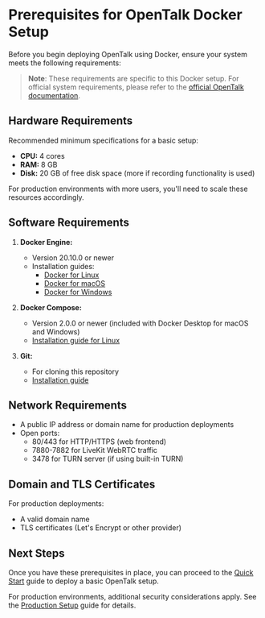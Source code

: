 # Prerequisites for OpenTalk Docker Setup

Before you begin deploying OpenTalk using Docker, ensure your system meets the following requirements:

> **Note**: These requirements are specific to this Docker setup. For official system requirements, please refer to the [official OpenTalk documentation](https://docs.opentalk.eu/admin/).

## Hardware Requirements

Recommended minimum specifications for a basic setup:

- **CPU:** 4 cores
- **RAM:** 8 GB
- **Disk:** 20 GB of free disk space (more if recording functionality is used)

For production environments with more users, you'll need to scale these resources accordingly.

## Software Requirements

1. **Docker Engine:**
   - Version 20.10.0 or newer
   - Installation guides:
     - [Docker for Linux](https://docs.docker.com/engine/install/)
     - [Docker for macOS](https://docs.docker.com/desktop/install/mac-install/)
     - [Docker for Windows](https://docs.docker.com/desktop/install/windows-install/)

2. **Docker Compose:**
   - Version 2.0.0 or newer (included with Docker Desktop for macOS and Windows)
   - [Installation guide for Linux](https://docs.docker.com/compose/install/linux/)

3. **Git:**
   - For cloning this repository
   - [Installation guide](https://git-scm.com/book/en/v2/Getting-Started-Installing-Git)

## Network Requirements

- A public IP address or domain name for production deployments
- Open ports:
  - 80/443 for HTTP/HTTPS (web frontend)
  - 7880-7882 for LiveKit WebRTC traffic
  - 3478 for TURN server (if using built-in TURN)

## Domain and TLS Certificates

For production deployments:

- A valid domain name
- TLS certificates (Let's Encrypt or other provider)

## Next Steps

Once you have these prerequisites in place, you can proceed to the [Quick Start](quick-start.md) guide to deploy a basic OpenTalk setup.

For production environments, additional security considerations apply. See the [Production Setup](production-setup.md) guide for details.